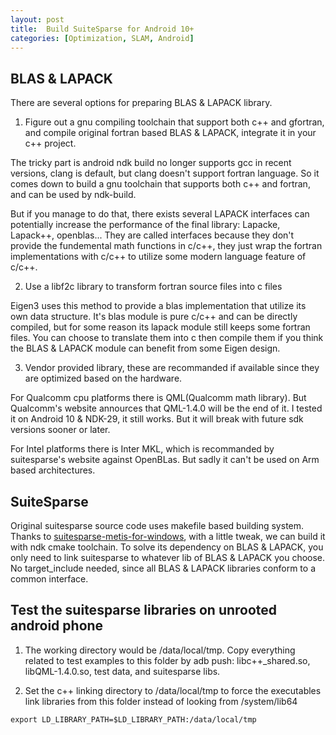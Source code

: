 ```yaml
---
layout: post
title:  Build SuiteSparse for Android 10+
categories: [Optimization, SLAM, Android]
---
```


## BLAS & LAPACK

There are several options for preparing BLAS & LAPACK library. 

1. Figure out a gnu compiling toolchain that support both c++ and gfortran, and compile original fortran based BLAS & LAPACK, integrate it in your c++ project. 
	
The tricky part is android ndk build no longer supports gcc in recent versions, clang is default, but clang doesn't support fortran language. So it comes down to build a gnu toolchain that supports both c++ and fortran, and can be used by ndk-build. 

But if you manage to do that, there exists several LAPACK interfaces can potentially increase the performance of the final library: Lapacke, Lapack++, openblas... They are called interfaces because they don't provide the fundemental math functions in c/c++, they just wrap the fortran implementations with c/c++ to utilize some modern language feature of c/c++. 

2. Use a libf2c library to transform fortran source files into c files

Eigen3 uses this method to provide a blas implementation that utilize its own data structure. It's blas module is pure c/c++ and can be directly compiled, but for some reason its lapack module still keeps some fortran files. You can choose to translate them into c then compile them if you think the BLAS & LAPACK module can benefit from some Eigen design.  

3. Vendor provided library, these are recommanded if available since they are optimized based on the hardware.

For Qualcomm cpu platforms there is QML(Qualcomm math library). But Qualcomm's website annources that QML-1.4.0 will be the end of it. I tested it on Android 10 & NDK-29, it still works. But it will break with future sdk versions sooner or later.

For Intel platforms there is Inter MKL, which is recommanded by suitesparse's website against OpenBLas. But sadly it can't be used on Arm based architectures. 

## SuiteSparse

Original suitesparse source code uses makefile based building system. Thanks to [suitesparse-metis-for-windows](https://github.com/jlblancoc/suitesparse-metis-for-windows), with a little tweak, we can build it with ndk cmake toolchain. To solve its dependency on BLAS & LAPACK, you only need to link suitesparse to whatever lib of BLAS & LAPACK you choose. No target_include needed, since all BLAS & LAPACK libraries conform to a common interface. 

## Test the suitesparse libraries on unrooted android phone

1. The working directory would be /data/local/tmp. Copy everything related to test examples to this folder by adb push: libc++_shared.so, libQML-1.4.0.so, test data, and suitesparse libs. 

2. Set the c++ linking directory to /data/local/tmp to force the executables link libraries from this folder instead of looking from /system/lib64
```shell
export LD_LIBRARY_PATH=$LD_LIBRARY_PATH:/data/local/tmp
```